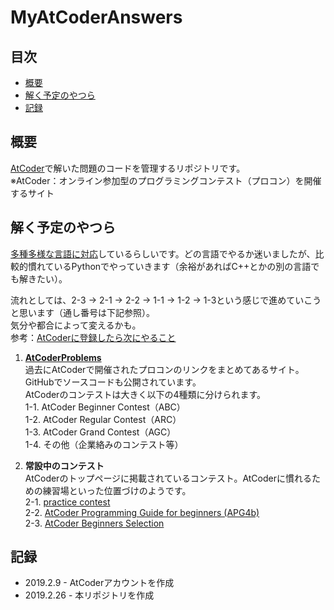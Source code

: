 # MyAtCoderAnswers
## 目次
* [概要](#概要)
* [解く予定のやつら](#解く予定のやつら)
* [記録](#記録)

## 概要
[AtCoder](https://atcoder.jp/?lang=ja)で解いた問題のコードを管理するリポジトリです。  
※AtCoder：オンライン参加型のプログラミングコンテスト（プロコン）を開催するサイト

## 解く予定のやつら
[多種多様な言語に対応](https://qiita.com/drken/items/6edb1c0542d4c3b7179c)しているらしいです。どの言語でやるか迷いましたが、比較的慣れているPythonでやっていきます（余裕があればC++とかの別の言語でも解きたい）。

流れとしては、2-3 → 2-1 → 2-2 → 1-1 → 1-2 → 1-3という感じで進めていこうと思います（通し番号は下記参照）。  
気分や都合によって変えるかも。  
参考：[AtCoderに登録したら次にやること](https://qiita.com/drken/items/fd4e5e3630d0f5859067)

1. **[AtCoderProblems](http://kenkoooo.com/atcoder/)**  
過去にAtCoderで開催されたプロコンのリンクをまとめてあるサイト。GitHubでソースコードも公開されています。  
AtCoderのコンテストは大きく以下の4種類に分けられます。  
  1-1. AtCoder Beginner Contest（ABC）  
  1-2. AtCoder Regular Contest（ARC）  
  1-3. AtCoder Grand Contest（AGC）  
  1-4. その他（企業絡みのコンテスト等）  

2. **常設中のコンテスト**  
AtCoderのトップページに掲載されているコンテスト。AtCoderに慣れるための練習場といった位置づけのようです。  
  2-1. [practice contest](https://atcoder.jp/contests/practice)   
  2-2. [AtCoder Programming Guide for beginners (APG4b)](https://atcoder.jp/contests/APG4b)  
  2-3. [AtCoder Beginners Selection](https://atcoder.jp/contests/abs)  

## 記録
* 2019.2.9 - AtCoderアカウントを作成
* 2019.2.26 - 本リポジトリを作成
